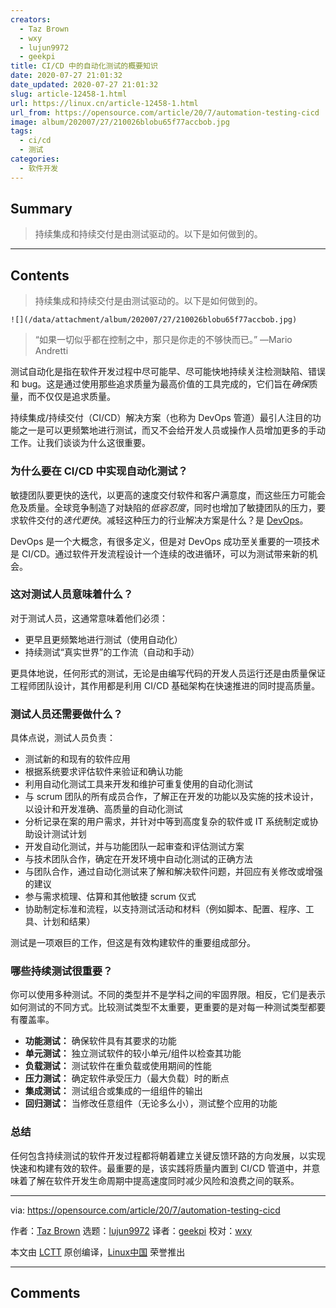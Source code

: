 ```yaml
---
creators:
  - Taz Brown
  - wxy
  - lujun9972
  - geekpi
title: CI/CD 中的自动化测试的概要知识
date: 2020-07-27 21:01:32
date_updated: 2020-07-27 21:01:32
slug: article-12458-1.html
url: https://linux.cn/article-12458-1.html
url_from: https://opensource.com/article/20/7/automation-testing-cicd
image: album/202007/27/210026blobu65f77accbob.jpg
tags:
  - ci/cd
  - 测试
categories:
  - 软件开发
---
```


## Summary

> 持续集成和持续交付是由测试驱动的。以下是如何做到的。

***

<!-- more -->

## Contents

> 
> 持续集成和持续交付是由测试驱动的。以下是如何做到的。
> 
> 
> 

`![](/data/attachment/album/202007/27/210026blobu65f77accbob.jpg)`

> 
> “如果一切似乎都在控制之中，那只是你走的不够快而已。” —Mario Andretti
> 
> 
> 

测试自动化是指在软件开发过程中尽可能早、尽可能快地持续关注检测缺陷、错误和 bug。这是通过使用那些追求质量为最高价值的工具完成的，它们旨在*确保*质量，而不仅仅是追求质量。

持续集成/持续交付（CI/CD）解决方案（也称为 DevOps 管道）最引人注目的功能之一是可以更频繁地进行测试，而又不会给开发人员或操作人员增加更多的手动工作。让我们谈谈为什么这很重要。

### 为什么要在 CI/CD 中实现自动化测试？

敏捷团队要更快的迭代，以更高的速度交付软件和客户满意度，而这些压力可能会危及质量。全球竞争制造了对缺陷的*低容忍度*，同时也增加了敏捷团队的压力，要求软件交付的*迭代更快*。减轻这种压力的行业解决方案是什么？是 [DevOps](https://opensource.com/resources/devops)。

DevOps 是一个大概念，有很多定义，但是对 DevOps 成功至关重要的一项技术是 CI/CD。通过软件开发流程设计一个连续的改进循环，可以为测试带来新的机会。

### 这对测试人员意味着什么？

对于测试人员，这通常意味着他们必须：

* 更早且更频繁地进行测试（使用自动化）
* 持续测试“真实世界”的工作流（自动和手动）

更具体地说，任何形式的测试，无论是由编写代码的开发人员运行还是由质量保证工程师团队设计，其作用都是利用 CI/CD 基础架构在快速推进的同时提高质量。

### 测试人员还需要做什么？

具体点说，测试人员负责：

* 测试新的和现有的软件应用
* 根据系统要求评估软件来验证和确认功能
* 利用自动化测试工具来开发和维护可重复使用的自动化测试
* 与 scrum 团队的所有成员合作，了解正在开发的功能以及实施的技术设计，以设计和开发准确、高质量的自动化测试
* 分析记录在案的用户需求，并针对中等到高度复杂的软件或 IT 系统制定或协助设计测试计划
* 开发自动化测试，并与功能团队一起审查和评估测试方案
* 与技术团队合作，确定在开发环境中自动化测试的正确方法
* 与团队合作，通过自动化测试来了解和解决软件问题，并回应有关修改或增强的建议
* 参与需求梳理、估算和其他敏捷 scrum 仪式
* 协助制定标准和流程，以支持测试活动和材料（例如脚本、配置、程序、工具、计划和结果）

测试是一项艰巨的工作，但这是有效构建软件的重要组成部分。

### 哪些持续测试很重要？

你可以使用多种测试。不同的类型并不是学科之间的牢固界限。相反，它们是表示如何测试的不同方式。比较测试类型不太重要，更重要的是对每一种测试类型都要有覆盖率。

* **功能测试：** 确保软件具有其要求的功能
* **单元测试：** 独立测试软件的较小单元/组件以检查其功能
* **负载测试：** 测试软件在重负载或使用期间的性能
* **压力测试：** 确定软件承受压力（最大负载）时的断点
* **集成测试：** 测试组合或集成的一组组件的输出
* **回归测试：** 当修改任意组件（无论多么小），测试整个应用的功能

### 总结

任何包含持续测试的软件开发过程都将朝着建立关键反馈环路的方向发展，以实现快速和构建有效的软件。最重要的是，该实践将质量内置到 CI/CD 管道中，并意味着了解在软件开发生命周期中提高速度同时减少风险和浪费之间的联系。

---

via: <https://opensource.com/article/20/7/automation-testing-cicd>

作者：[Taz Brown](https://opensource.com/users/heronthecli) 选题：[lujun9972](https://github.com/lujun9972) 译者：[geekpi](https://github.com/geekpi) 校对：[wxy](https://github.com/wxy)

本文由 [LCTT](https://github.com/LCTT/TranslateProject) 原创编译，[Linux中国](https://linux.cn/) 荣誉推出

***

## Comments
